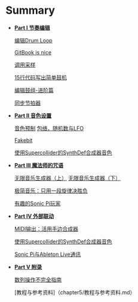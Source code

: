 # Summary

* **[Part I 节奏编辑](chapter1/README_chp1.md)**
  
    [编辑Drum Loop](chapter1/0615.md)
	
    [GitBook is nice](chapter1/0622.md)
	
    [调用采样](chapter1/0629.md)
    
    [15行代码写出简单鼓机](chapter1/0717.md)
    
    [编辑鼓组-进阶篇](chapter1/1107.md)
    
    [同步节拍器](chapter1/1217.md)
* **[Part II 音色设置](chapter2/README_chp2.md)**
  
  [音色预制](chapter2/1010.md)
  [包络，随机数与LFO](chapter2/1114.md)
  
  [Fakebit](chapter2/1124.md)
  
  [使用Supercollider的SynthDef合成器音色](chapter2/0118.md)
  
* **[Part III 魔法师的咒语](chapter3/README_chp3.md)**

  [无限音乐生成器（上）](chapter3/0525.md)
  [无限音乐生成器（下）](chapter3/0603.md)

  [极简音乐：只用一段旋律决胜负](chapter3/0709.md)

  [有趣的Sonic Pi玩家](chapter3/0915.md)
* **[Part IV 外部联动](chapter4/README_chp4.md)**

  [MIDI输出：活用手边合成器](chapter4/0821.md)

  [使用Supercollider的SynthDef合成器音色](chapter2/0118.md)

  [Sonic Pi与Ableton Live通讯](chapter4/live.md)
* **[Part V 附录](chapter5/README_chp5.md)**

  [数列操作不完全指南](chapter5/1021.md)

  [教程与参考资料]（chapter5/教程与参考资料.md）

  


